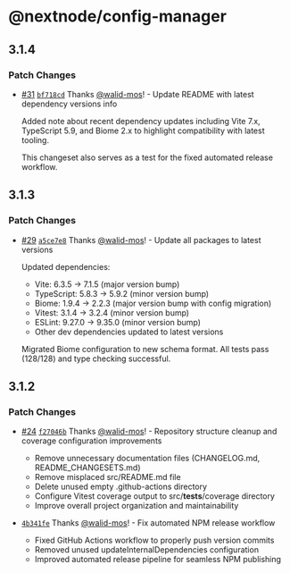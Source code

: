 # @nextnode/config-manager

## 3.1.4

### Patch Changes

- [#31](https://github.com/NextNodeSolutions/config-manager/pull/31) [`bf718cd`](https://github.com/NextNodeSolutions/config-manager/commit/bf718cd44c27bf820ebf5d33e1b2d35e77e12f9f) Thanks [@walid-mos](https://github.com/walid-mos)! - Update README with latest dependency versions info

  Added note about recent dependency updates including Vite 7.x, TypeScript 5.9, and Biome 2.x to highlight compatibility with latest tooling.

  This changeset also serves as a test for the fixed automated release workflow.

## 3.1.3

### Patch Changes

- [#29](https://github.com/NextNodeSolutions/config-manager/pull/29) [`a5ce7e8`](https://github.com/NextNodeSolutions/config-manager/commit/a5ce7e8939cfc1cf586632c7dfe15c6465d84035) Thanks [@walid-mos](https://github.com/walid-mos)! - Update all packages to latest versions

  Updated dependencies:

  - Vite: 6.3.5 → 7.1.5 (major version bump)
  - TypeScript: 5.8.3 → 5.9.2 (minor version bump)
  - Biome: 1.9.4 → 2.2.3 (major version bump with config migration)
  - Vitest: 3.1.4 → 3.2.4 (minor version bump)
  - ESLint: 9.27.0 → 9.35.0 (minor version bump)
  - Other dev dependencies updated to latest versions

  Migrated Biome configuration to new schema format.
  All tests pass (128/128) and type checking successful.

## 3.1.2

### Patch Changes

- [#24](https://github.com/NextNodeSolutions/config-manager/pull/24) [`f27046b`](https://github.com/NextNodeSolutions/config-manager/commit/f27046b76cbb058404b282df92d243e4f37fa2fd) Thanks [@walid-mos](https://github.com/walid-mos)! - Repository structure cleanup and coverage configuration improvements

  - Remove unnecessary documentation files (CHANGELOG.md, README_CHANGESETS.md)
  - Remove misplaced src/README.md file
  - Delete unused empty .github-actions directory
  - Configure Vitest coverage output to src/**tests**/coverage directory
  - Improve overall project organization and maintainability

- [`4b341fe`](https://github.com/NextNodeSolutions/config-manager/commit/4b341fe8466bf10d924a02ed5d9cc099c22dcf2d) Thanks [@walid-mos](https://github.com/walid-mos)! - Fix automated NPM release workflow

  - Fixed GitHub Actions workflow to properly push version commits
  - Removed unused updateInternalDependencies configuration
  - Improved automated release pipeline for seamless NPM publishing
